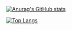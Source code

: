 [![Anurag's GitHub stats](https://github-readme-stats.vercel.app/api?username=hesiwei0825&count_private=true&show_icons=true&theme=radical)](https://github.com/anuraghazra/github-readme-stats)

[![Top Langs](https://github-readme-stats.vercel.app/api/top-langs/?username=hesiwei0825&theme=radical)](https://github.com/anuraghazra/github-readme-stats)
